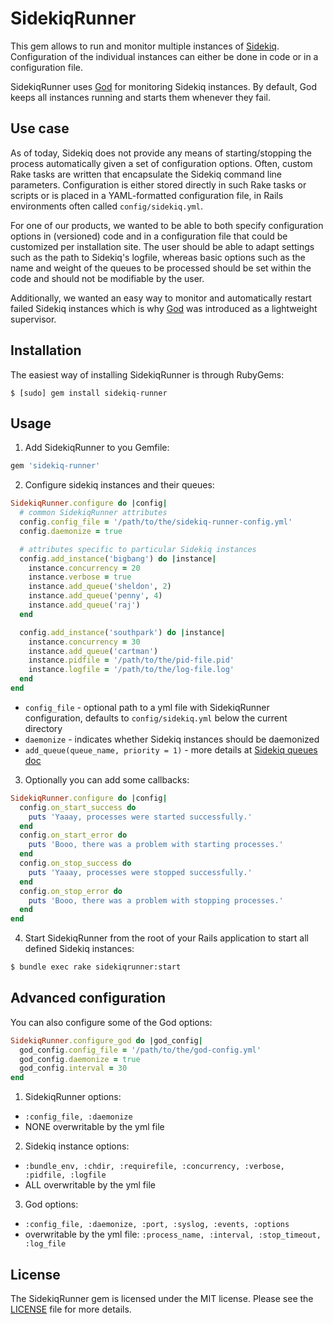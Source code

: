 # SidekiqRunner
This gem allows to run and monitor multiple instances of [Sidekiq](https://github.com/mperham/sidekiq). Configuration of the individual instances can either be done in code or in a configuration file.

SidekiqRunner uses [God](http://godrb.com) for monitoring Sidekiq instances. By default, God keeps all instances running and starts them whenever they fail.

## Use case

As of today, Sidekiq does not provide any means of starting/stopping the process automatically given a set of configuration options. Often, custom Rake tasks are written that encapsulate the Sidekiq command line parameters. Configuration is either stored directly in such Rake tasks or scripts or is placed in a YAML-formatted configuration file, in Rails environments often called `config/sidekiq.yml`.

For one of our products, we wanted to be able to both specify configuration options in (versioned) code and in a configuration file that could be customized per installation site. The user should be able to adapt settings such as the path to Sidekiq's logfile, whereas basic options such as the name and weight of the queues to be processed should be set within the code and should not be modifiable by the user.

Additionally, we wanted an easy way to monitor and automatically restart failed Sidekiq instances which is why [God](http://godrb.com) was introduced as a lightweight supervisor.

## Installation
The easiest way of installing SidekiqRunner is through RubyGems:
```
$ [sudo] gem install sidekiq-runner
```

## Usage
1. Add SidekiqRunner to you Gemfile:
  ```bash
  gem 'sidekiq-runner'
  ```

2. Configure sidekiq instances and their queues:
  ```ruby
  SidekiqRunner.configure do |config|
    # common SidekiqRunner attributes
    config.config_file = '/path/to/the/sidekiq-runner-config.yml'
    config.daemonize = true

    # attributes specific to particular Sidekiq instances
    config.add_instance('bigbang') do |instance|
      instance.concurrency = 20
      instance.verbose = true
      instance.add_queue('sheldon', 2)
      instance.add_queue('penny', 4)
      instance.add_queue('raj')
    end 

    config.add_instance('southpark') do |instance|
      instance.concurrency = 30
      instance.add_queue('cartman')
      instance.pidfile = '/path/to/the/pid-file.pid'
      instance.logfile = '/path/to/the/log-file.log'
    end
  end
  ```

  * `config_file` - optional path to a yml file with SidekiqRunner configuration, defaults to `config/sidekiq.yml` below the current directory
  * `daemonize` - indicates whether Sidekiq instances should be daemonized 
  * `add_queue(queue_name, priority = 1)` - more details at [Sidekiq queues doc](https://github.com/mperham/sidekiq/wiki/Advanced-Options#queues)

3. Optionally you can add some callbacks:
  ```ruby
  SidekiqRunner.configure do |config|
    config.on_start_success do
      puts 'Yaaay, processes were started successfully.'
    end
    config.on_start_error do
      puts 'Booo, there was a problem with starting processes.'
    end
    config.on_stop_success do
      puts 'Yaaay, processes were stopped successfully.'
    end
    config.on_stop_error do
      puts 'Booo, there was a problem with stopping processes.'
    end
  end
  ```

4. Start SidekiqRunner from the root of your Rails application to start all defined Sidekiq instances:
  ```bash
  $ bundle exec rake sidekiqrunner:start
  ```

## Advanced configuration
You can also configure some of the God options:
```ruby
SidekiqRunner.configure_god do |god_config|
  god_config.config_file = '/path/to/the/god-config.yml'
  god_config.daemonize = true
  god_config.interval = 30
end
```

1. SidekiqRunner options:
  * `:config_file, :daemonize`
  * NONE overwritable by the yml file
2. Sidekiq instance options:
  * `:bundle_env, :chdir, :requirefile, :concurrency, :verbose, :pidfile, :logfile`
  * ALL overwritable by the yml file
3. God options:
  * `:config_file, :daemonize, :port, :syslog, :events, :options`
  * overwritable by the yml file: `:process_name, :interval, :stop_timeout, :log_file`

## License
The SidekiqRunner gem is licensed under the MIT license. Please see the [LICENSE](https://github.com/FlavourSys/sidekiq-runner/master/LICENSE) file for more details.
